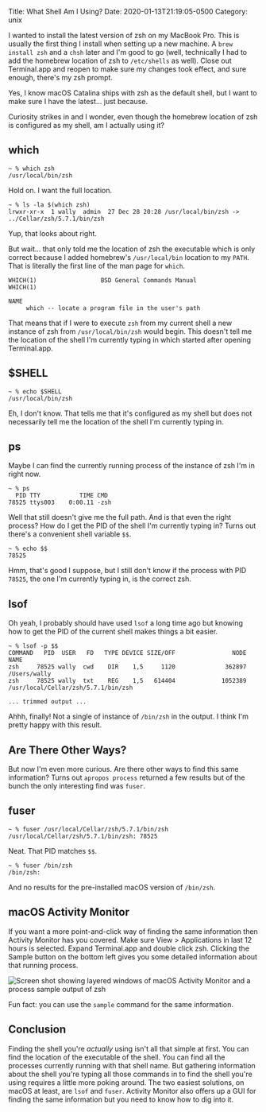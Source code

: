 Title: What Shell Am I Using?
Date: 2020-01-13T21:19:05-0500
Category: unix

I wanted to install the latest version of zsh on my MacBook Pro. This is
usually the first thing I install when setting up a new machine. A `brew
install zsh` and a `chsh` later and I'm good to go (well, technically I had to
add the homebrew location of zsh to `/etc/shells` as well). Close out
Terminal.app and reopen to make sure my changes took effect, and sure enough,
there's my zsh prompt. 

Yes, I know macOS Catalina ships with zsh as the default shell, but I want to
make sure I have the latest... just because.

Curiosity strikes in and I wonder, even though the homebrew location of zsh is
configured as my shell, am I actually using it?

## which

```
~ % which zsh
/usr/local/bin/zsh
```

Hold on. I want the full location.

```
~ % ls -la $(which zsh)
lrwxr-xr-x  1 wally  admin  27 Dec 28 20:28 /usr/local/bin/zsh -> ../Cellar/zsh/5.7.1/bin/zsh
```

Yup, that looks about right. 

But wait... that only told me the location of zsh the executable which is only
correct because I added homebrew's `/usr/local/bin` location to my `PATH`. That is literally
the first line of the man page for `which`.

```
WHICH(1)                  BSD General Commands Manual                 WHICH(1)

NAME
     which -- locate a program file in the user's path
```

That means that if I were to execute `zsh` from my current shell a new instance
of zsh from `/usr/local/bin/zsh` would begin. This doesn't tell me the location
of the shell I'm currently typing in which started after opening Terminal.app.

## $SHELL

```
~ % echo $SHELL
/usr/local/bin/zsh
```

Eh, I don't know. That tells me that it's configured as my shell but does not
necessarily tell me the location of the shell I'm currently typing in.

## ps

Maybe I can find the currently running process of the instance of zsh I'm in right now.

```
~ % ps 
  PID TTY           TIME CMD
78525 ttys003    0:00.11 -zsh
```

Well that still doesn't give me the full path. And is that even the right
process? How do I get the PID of the shell I'm currently typing in? Turns out
there's a convenient shell variable `$$`.

```
~ % echo $$
78525
```

Hmm, that's good I suppose, but I still don't know if the process with PID
`78525`, the one I'm currently typing in, is the correct zsh.

## lsof

Oh yeah, I probably should have used `lsof` a long time ago but knowing how to
get the PID of the current shell makes things a bit easier.

```
~ % lsof -p $$
COMMAND   PID  USER   FD   TYPE DEVICE SIZE/OFF                NODE NAME
zsh     78525 wally  cwd    DIR    1,5     1120              362897 /Users/wally
zsh     78525 wally  txt    REG    1,5   614404             1052389 /usr/local/Cellar/zsh/5.7.1/bin/zsh

... trimmed output ...

```

Ahhh, finally! Not a single of instance of `/bin/zsh` in the output. I think
I'm pretty happy with this result.

## Are There Other Ways? 

But now I'm even more curious. Are there other ways to find this same
information? Turns out `apropos process` returned a few results but of the
bunch the only interesting find was `fuser`. 

## fuser

```
~ % fuser /usr/local/Cellar/zsh/5.7.1/bin/zsh             
/usr/local/Cellar/zsh/5.7.1/bin/zsh: 78525
```

Neat. That PID matches `$$`.

```
~ % fuser /bin/zsh
/bin/zsh: 
```

And no results for the pre-installed macOS version of `/bin/zsh`. 

## macOS Activity Monitor

If you want a more point-and-click way of finding the same information then
Activity Monitor has you covered. Make sure View > Applications in last 12
hours is selected. Expand Terminal.app and double click zsh. Clicking the
Sample button on the bottom left gives you some detailed information about that
running process. 

![Screen shot showing layered windows of macOS Activity Monitor and a process sample output of zsh](/images/activity-monitor-zsh.png)

Fun fact: you can use the `sample` command for the same information.

## Conclusion

Finding the shell you're _actually_ using isn't all that simple at first. You
can find the location of the executable of the shell. You can find all
the processes currently running with that shell name. But gathering information
about the shell you're typing all those commands in to find the shell you're
using requires a little more poking around. The two easiest solutions, on macOS
at least, are `lsof` and `fuser`. Activity Monitor also offers up a GUI for
finding the same information but you need to know how to dig into it.
